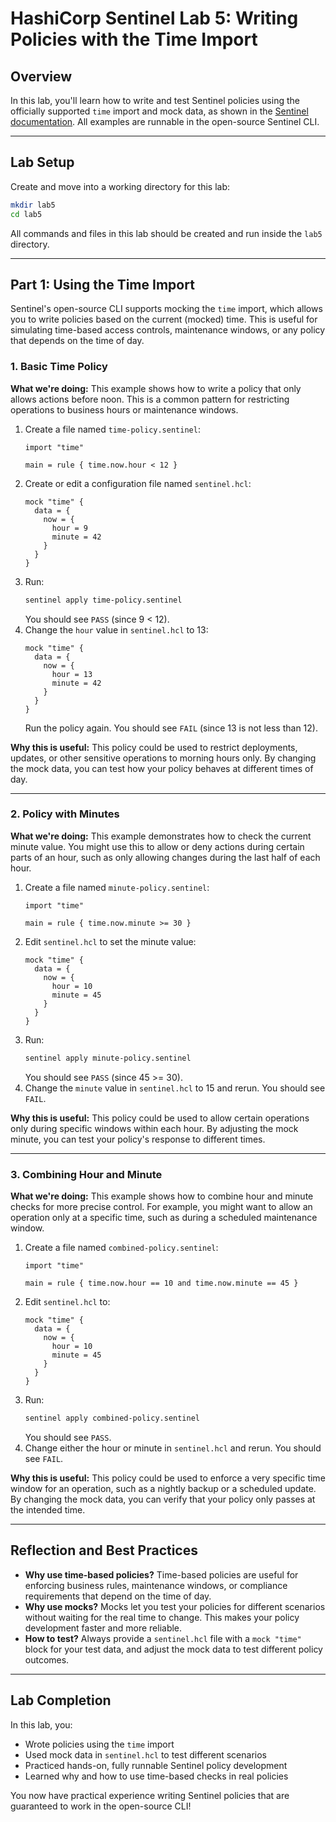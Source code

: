 # HashiCorp Sentinel Lab 5: Writing Policies with the Time Import

## Overview
In this lab, you'll learn how to write and test Sentinel policies using the officially supported `time` import and mock data, as shown in the [Sentinel documentation](https://developer.hashicorp.com/sentinel/docs/configuration#mock-imports). All examples are runnable in the open-source Sentinel CLI.

---

## Lab Setup

Create and move into a working directory for this lab:

```bash
mkdir lab5
cd lab5
```
All commands and files in this lab should be created and run inside the `lab5` directory.

---

## Part 1: Using the Time Import

Sentinel's open-source CLI supports mocking the `time` import, which allows you to write policies based on the current (mocked) time. This is useful for simulating time-based access controls, maintenance windows, or any policy that depends on the time of day.

### 1. Basic Time Policy

**What we're doing:**
This example shows how to write a policy that only allows actions before noon. This is a common pattern for restricting operations to business hours or maintenance windows.

1. Create a file named `time-policy.sentinel`:
   ```hcl
   import "time"

   main = rule { time.now.hour < 12 }
   ```
2. Create or edit a configuration file named `sentinel.hcl`:
   ```hcl
   mock "time" {
     data = {
       now = {
         hour = 9
         minute = 42
       }
     }
   }
   ```
3. Run:
   ```bash
   sentinel apply time-policy.sentinel
   ```
   You should see `PASS` (since 9 < 12).
4. Change the `hour` value in `sentinel.hcl` to 13:
   ```hcl
   mock "time" {
     data = {
       now = {
         hour = 13
         minute = 42
       }
     }
   }
   ```
   Run the policy again. You should see `FAIL` (since 13 is not less than 12).

**Why this is useful:**
This policy could be used to restrict deployments, updates, or other sensitive operations to morning hours only. By changing the mock data, you can test how your policy behaves at different times of day.

---

### 2. Policy with Minutes

**What we're doing:**
This example demonstrates how to check the current minute value. You might use this to allow or deny actions during certain parts of an hour, such as only allowing changes during the last half of each hour.

1. Create a file named `minute-policy.sentinel`:
   ```hcl
   import "time"

   main = rule { time.now.minute >= 30 }
   ```
2. Edit `sentinel.hcl` to set the minute value:
   ```hcl
   mock "time" {
     data = {
       now = {
         hour = 10
         minute = 45
       }
     }
   }
   ```
3. Run:
   ```bash
   sentinel apply minute-policy.sentinel
   ```
   You should see `PASS` (since 45 >= 30).
4. Change the `minute` value in `sentinel.hcl` to 15 and rerun. You should see `FAIL`.

**Why this is useful:**
This policy could be used to allow certain operations only during specific windows within each hour. By adjusting the mock minute, you can test your policy's response to different times.

---

### 3. Combining Hour and Minute

**What we're doing:**
This example shows how to combine hour and minute checks for more precise control. For example, you might want to allow an operation only at a specific time, such as during a scheduled maintenance window.

1. Create a file named `combined-policy.sentinel`:
   ```hcl
   import "time"

   main = rule { time.now.hour == 10 and time.now.minute == 45 }
   ```
2. Edit `sentinel.hcl` to:
   ```hcl
   mock "time" {
     data = {
       now = {
         hour = 10
         minute = 45
       }
     }
   }
   ```
3. Run:
   ```bash
   sentinel apply combined-policy.sentinel
   ```
   You should see `PASS`.
4. Change either the hour or minute in `sentinel.hcl` and rerun. You should see `FAIL`.

**Why this is useful:**
This policy could be used to enforce a very specific time window for an operation, such as a nightly backup or a scheduled update. By changing the mock data, you can verify that your policy only passes at the intended time.

---

## Reflection and Best Practices

- **Why use time-based policies?** Time-based policies are useful for enforcing business rules, maintenance windows, or compliance requirements that depend on the time of day.
- **Why use mocks?** Mocks let you test your policies for different scenarios without waiting for the real time to change. This makes your policy development faster and more reliable.
- **How to test?** Always provide a `sentinel.hcl` file with a `mock "time"` block for your test data, and adjust the mock data to test different policy outcomes.

---

## Lab Completion

In this lab, you:
- Wrote policies using the `time` import
- Used mock data in `sentinel.hcl` to test different scenarios
- Practiced hands-on, fully runnable Sentinel policy development
- Learned why and how to use time-based checks in real policies

You now have practical experience writing Sentinel policies that are guaranteed to work in the open-source CLI! 